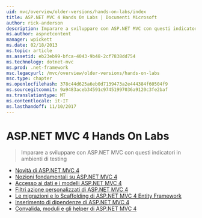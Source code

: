 ```yaml
---
uid: mvc/overview/older-versions/hands-on-labs/index
title: ASP.NET MVC 4 Hands On Labs | Documenti Microsoft
author: rick-anderson
description: Imparare a sviluppare con ASP.NET MVC con questi indicatori in ambienti di testing
ms.author: aspnetcontent
manager: wpickett
ms.date: 02/18/2013
ms.topic: article
ms.assetid: eb23eb99-bfca-4043-9b48-2cf7838dd754
ms.technology: dotnet-mvc
ms.prod: .net-framework
msc.legacyurl: /mvc/overview/older-versions/hands-on-labs
msc.type: chapter
ms.openlocfilehash: 378c44d625a6eb0d7139473a2e444384f60504f9
ms.sourcegitcommit: 9a9483aceb34591c97451997036a9120c3fe2baf
ms.translationtype: MT
ms.contentlocale: it-IT
ms.lasthandoff: 11/10/2017
---
```

<a name="aspnet-mvc-4-hands-on-labs"></a>ASP.NET MVC 4 Hands On Labs
====================
> Imparare a sviluppare con ASP.NET MVC con questi indicatori in ambienti di testing


- [Novità di ASP.NET MVC 4](whats-new-in-aspnet-mvc-4.md)
- [Nozioni fondamentali su ASP.NET MVC 4](aspnet-mvc-4-fundamentals.md)
- [Accesso ai dati e i modelli ASP.NET MVC 4](aspnet-mvc-4-models-and-data-access.md)
- [Filtri azione personalizzati di ASP.NET MVC 4](aspnet-mvc-4-custom-action-filters.md)
- [Le migrazioni e lo Scaffolding di ASP.NET MVC 4 Entity Framework](aspnet-mvc-4-entity-framework-scaffolding-and-migrations.md)
- [Inserimento di dipendenze di ASP.NET MVC 4](aspnet-mvc-4-dependency-injection.md)
- [Convalida, moduli e gli helper di ASP.NET MVC 4](aspnet-mvc-4-helpers-forms-and-validation.md)

